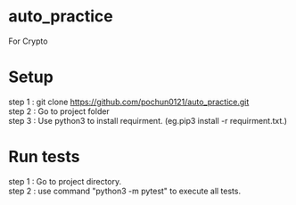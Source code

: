 # auto_practice
For Crypto

# Setup
step 1 : git clone https://github.com/pochun0121/auto_practice.git  
step 2 : Go to project folder  
step 3 : Use python3 to install requirment. (eg.pip3 install -r requirment.txt.)  

# Run tests
step 1 : Go to project directory.  
step 2 : use command "python3 -m pytest" to execute all tests.  
